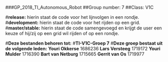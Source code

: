 ###GP_2018_TI_Autonomous_Robot
##Group number: 7
##Class: V1C

#**release:** hierin staat de code voor het lijnvolgen in een rondje.
#**development:** hierin staat de code voor het rijden op een grid.
#**master/stable:** hierin staat de code samengevoegd en krijgt de user een keuze of hij/zij op een grid wil rijden of op een rondje.

#**Deze bestanden behoren tot:** #**TI-V1C-Groep 7**
#**Deze groep bestaat uit de volgende leden:**
**Youri Okkerse**	1686236
**Lars Versteeg**		1719172
**Youri Mulder**		1716390
**Bart van Netburg**	1715665
**Gerrit van Os**	1719977
